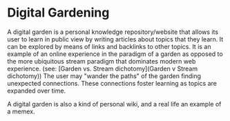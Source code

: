 # Digital Gardening
A digital garden is a personal knowledge repository/website that allows its user to learn in public view by writing articles about topics that they learn. It can be explored by means of links and backlinks to other topics. It is an example of an online experience in the paradigm of a garden as opposed to the more ubiquitous stream paradigm that dominates modern web experience. (see: [Garden vs. Stream dichotomy](Garden v Stream dichotomy)) The user may "wander the paths" of the garden finding unexpected connections. These connections foster learning as topics are expanded over time.

A digital garden is also a kind of personal wiki, and a real life an example of a memex.
